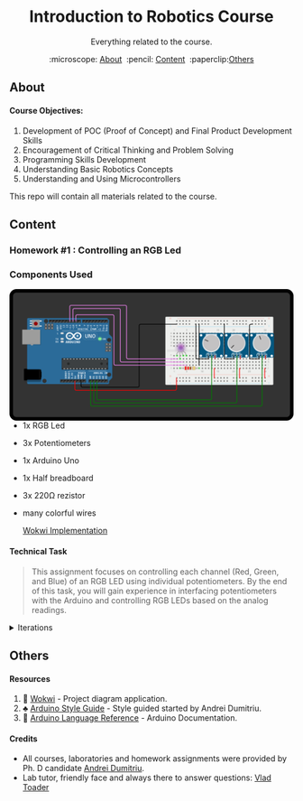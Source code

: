 <h1 align="center" style="font-size:20">
Introduction to Robotics Course
</h1>

<p align="center">
Everything related to the course.
</p>

<p align="center">
  :microscope: <a href="#about">About</a>&#160;
:pencil: <a href="#content">Content</a>&#160;
  :paperclip:<a href="#others">Others</a>
</p>

## About

#### Course Objectives:
1. Development of POC (Proof of Concept) and Final Product Development Skills
2. Encouragement of Critical Thinking and Problem Solving
3. Programming Skills Development
4. Understanding Basic Robotics Concepts
5. Understanding and Using Microcontrollers

 This repo will contain all materials related to the course.

## Content

### Homework #1 : Controlling an RGB Led </strong>
 

### Components Used

<img src="https://github.com/Pepi100/IntroductionToRobotics/blob/master/%232%20-%20RGB%20Led/Diagram.png" align="right"
     alt="Diagram" width="600">

* 1x RGB Led
* 3x Potentiometers
* 1x Arduino Uno
* 1x Half breadboard
* 3x 220&#8486; rezistor
* many colorful wires

  [Wokwi Implementation](https://wokwi.com/projects/379141484912992257)

#### Technical Task

> This assignment focuses on controlling each channel (Red, Green, and Blue) of an RGB LED using individual potentiometers. By the end of this task, you will gain experience in interfacing potentiometers with the Arduino and controlling RGB LEDs based on the analog readings.

<details>
  <summary>Iterations</summary>
  <img src="https://github.com/Pepi100/IntroductionToRobotics/blob/master/%232%20-%20RGB%20Led/Diagram.png" align="right"
     alt="Diagram" width="600">
    This initial version did work, however, the red LED was significantly brighter than the others. In order to fix this...


</details>



## Others
#### Resources
1. :triangular_ruler: [Wokwi](https://wokwi.com/) - Project diagram application.
2. :clubs: [Arduino Style Guide](https://github.com/Irikos/arduino-style-guide) - Style guided started by Andrei Dumitriu.
3. :blue_book: [Arduino Language Reference](https://www.arduino.cc/reference/en/) - Arduino Documentation.

#### Credits

- All courses, laboratories and homework assignments were provided by Ph. D candidate [Andrei Dumitriu](https://github.com/Irikos).
-  Lab tutor, friendly face and always there to answer questions: [Vlad Toader](https://github.com/vladfxstoader) 
